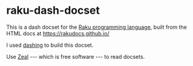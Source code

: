 # raku-dash-docset

This is a dash docset for the [Raku programming language](https://raku.org/), built from the HTML docs at https://rakudocs.github.io/

I used [dashing](https://github.com/technosophos/dashing) to build this docset.

Use [Zeal](https://zealdocs.org/) --- which is free software --- to read docsets.

